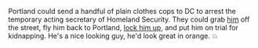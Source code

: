 Portland could send a handful of plain clothes cops to DC to arrest the temporary acting secretary of Homeland Security. They could grab <a href="https://en.wikipedia.org/wiki/Chad_Wolf">him</a> off the street, fly him back to Portland, <a href="https://www.cnn.com/2020/01/10/politics/hillary-clinton-donald-trump-justice-department/index.html">lock him up</a>, and put him on trial for kidnapping. He's a nice looking guy, he'd look great in orange. :boom:
